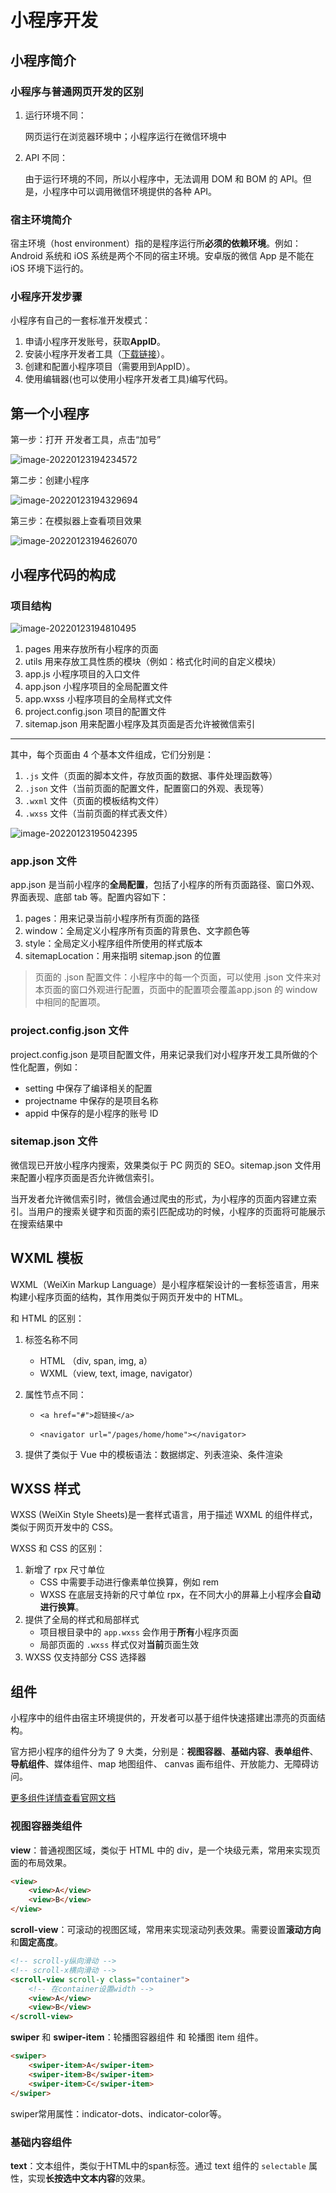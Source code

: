 小程序开发
==========

小程序简介
----------

### 小程序与普通网页开发的区别

1. 运行环境不同：

   网页运行在浏览器环境中；小程序运行在微信环境中

2. API 不同：

   由于运行环境的不同，所以小程序中，无法调用 DOM 和 BOM 的 API。但是，小程序中可以调用微信环境提供的各种 API。



### 宿主环境简介

宿主环境（host environment）指的是程序运行所**必须的依赖环境**。例如：Android 系统和 iOS 系统是两个不同的宿主环境。安卓版的微信 App 是不能在 iOS 环境下运行的。



### 小程序开发步骤

小程序有自己的一套标准开发模式：

1. 申请小程序开发账号，获取**AppID**。
2. 安装小程序开发者工具（[下载链接](https://developers.weixin.qq.com/miniprogram/dev/devtools/stable.html)）。
3. 创建和配置小程序项目（需要用到AppID）。
4. 使用编辑器(也可以使用小程序开发者工具)编写代码。



第一个小程序
------------

第一步：打开 开发者工具，点击“加号”

![image-20220123194234572](小程序开发.assets/image-20220123194234572.png)

第二步：创建小程序

![image-20220123194329694](小程序开发.assets/image-20220123194329694.png)

第三步：在模拟器上查看项目效果

![image-20220123194626070](小程序开发.assets/image-20220123194626070.png)



小程序代码的构成
----------------

### 项目结构

![image-20220123194810495](小程序开发.assets/image-20220123194810495.png)

1. pages 用来存放所有小程序的页面
2. utils 用来存放工具性质的模块（例如：格式化时间的自定义模块）
3. app.js 小程序项目的入口文件
4. app.json 小程序项目的全局配置文件
5. app.wxss 小程序项目的全局样式文件
6. project.config.json 项目的配置文件
7. sitemap.json 用来配置小程序及其页面是否允许被微信索引

---

其中，每个页面由 4 个基本文件组成，它们分别是：

1. `.js` 文件（页面的脚本文件，存放页面的数据、事件处理函数等）
2. `.json` 文件（当前页面的配置文件，配置窗口的外观、表现等）
3. `.wxml` 文件（页面的模板结构文件）
4. `.wxss` 文件（当前页面的样式表文件）

![image-20220123195042395](小程序开发.assets/image-20220123195042395.png)



### app.json 文件

app.json 是当前小程序的**全局配置**，包括了小程序的所有页面路径、窗口外观、界面表现、底部 tab 等。配置内容如下：

1. pages：用来记录当前小程序所有页面的路径
2. window：全局定义小程序所有页面的背景色、文字颜色等
3. style：全局定义小程序组件所使用的样式版本
4. sitemapLocation：用来指明 sitemap.json 的位置

> 页面的 .json 配置文件：小程序中的每一个页面，可以使用 .json 文件来对本页面的窗口外观进行配置，页面中的配置项会覆盖app.json 的 window 中相同的配置项。



### project.config.json 文件

project.config.json 是项目配置文件，用来记录我们对小程序开发工具所做的个性化配置，例如：

- setting 中保存了编译相关的配置
- projectname 中保存的是项目名称
- appid 中保存的是小程序的账号 ID



### sitemap.json 文件

微信现已开放小程序内搜索，效果类似于 PC 网页的 SEO。sitemap.json 文件用来配置小程序页面是否允许微信索引。

当开发者允许微信索引时，微信会通过爬虫的形式，为小程序的页面内容建立索引。当用户的搜索关键字和页面的索引匹配成功的时候，小程序的页面将可能展示在搜索结果中



WXML 模板
---------

WXML（WeiXin Markup Language）是小程序框架设计的一套标签语言，用来构建小程序页面的结构，其作用类似于网页开发中的 HTML。

和 HTML 的区别：

1. 标签名称不同

   - HTML （div, span, img, a） 
   - WXML（view, text, image, navigator） 

2. 属性节点不同：

   - `<a href="#">超链接</a>`

   - `<navigator url="/pages/home/home"></navigator>`

3. 提供了类似于 Vue 中的模板语法：数据绑定、列表渲染、条件渲染



WXSS 样式
---------

WXSS (WeiXin Style Sheets)是一套样式语言，用于描述 WXML 的组件样式，类似于网页开发中的 CSS。

WXSS 和 CSS 的区别：

1. 新增了 rpx 尺寸单位
   - CSS 中需要手动进行像素单位换算，例如 rem
   - WXSS 在底层支持新的尺寸单位 rpx，在不同大小的屏幕上小程序会**自动进行换算**。
2. 提供了全局的样式和局部样式
   - 项目根目录中的 `app.wxss` 会作用于**所有**小程序页面
   - 局部页面的 `.wxss` 样式仅对**当前**页面生效
3. WXSS 仅支持部分 CSS 选择器



组件
----

小程序中的组件由宿主环境提供的，开发者可以基于组件快速搭建出漂亮的页面结构。

官方把小程序的组件分为了 9 大类，分别是：**视图容器**、**基础内容**、**表单组件**、**导航组件**、媒体组件、map 地图组件、 canvas 画布组件、开放能力、无障碍访问。

[更多组件详情查看官网文档](https://developers.weixin.qq.com/miniprogram/dev/component/) 



### 视图容器类组件

**view**：普通视图区域，类似于 HTML 中的 div，是一个块级元素，常用来实现页面的布局效果。

```html
<view>
	<view>A</view>
	<view>B</view>
</view>
```



**scroll-view**：可滚动的视图区域，常用来实现滚动列表效果。需要设置**滚动方向**和**固定高度**。

```html
<!-- scroll-y纵向滑动 -->
<!-- scroll-x横向滑动 -->
<scroll-view scroll-y class="container">
    <!-- 在container设置width -->
	<view>A</view>
	<view>B</view>
</scroll-view>
```



**swiper** 和 **swiper-item**：轮播图容器组件 和 轮播图 item 组件。

````html
<swiper>
	<swiper-item>A</swiper-item>
	<swiper-item>B</swiper-item>
	<swiper-item>C</swiper-item>
</swiper>
````

swiper常用属性：indicator-dots、indicator-color等。





### 基础内容组件

**text**：文本组件，类似于HTML中的span标签。通过 text 组件的 `selectable` 属性，实现**长按选中文本内容**的效果。










